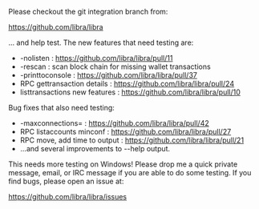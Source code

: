 Please checkout the git integration branch from:

https://github.com/libra/libra

... and help test.  The new features that need testing are:

* -nolisten : https://github.com/libra/libra/pull/11
* -rescan : scan block chain for missing wallet transactions
* -printtoconsole : https://github.com/libra/libra/pull/37
* RPC gettransaction details : https://github.com/libra/libra/pull/24
* listtransactions new features : https://github.com/libra/libra/pull/10

Bug fixes that also need testing:

* -maxconnections= : https://github.com/libra/libra/pull/42
* RPC listaccounts minconf : https://github.com/libra/libra/pull/27
* RPC move, add time to output : https://github.com/libra/libra/pull/21
* ...and several improvements to --help output.

This needs more testing on Windows!  Please drop me a quick private message, email, or IRC message if you are able to do some testing.  If you find bugs, please open an issue at:

https://github.com/libra/libra/issues
